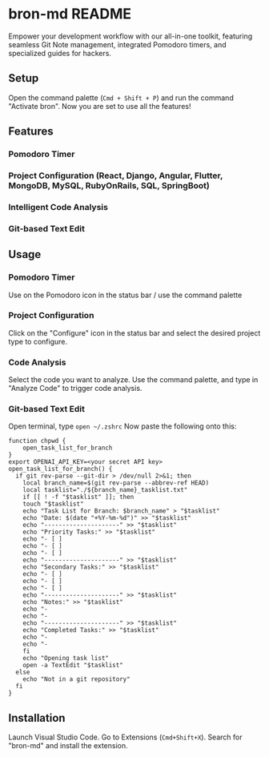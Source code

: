 # bron-md README

Empower your development workflow with our all-in-one toolkit, featuring seamless Git Note management, integrated Pomodoro timers, and specialized guides for hackers.

## Setup

Open the command palette (`Cmd + Shift + P`) and run the command "Activate bron". Now you are set to use all the features!

## Features

### Pomodoro Timer

### Project Configuration (React, Django, Angular, Flutter, MongoDB, MySQL, RubyOnRails, SQL, SpringBoot)

### Intelligent Code Analysis 

### Git-based Text Edit

## Usage

### Pomodoro Timer
Use on the Pomodoro icon in the status bar / use the command palette

### Project Configuration
Click on the "Configure" icon in the status bar and select the desired project type to configure.

### Code Analysis
Select the code you want to analyze. Use the command palette, and type in "Analyze Code" to trigger code analysis.

### Git-based Text Edit
Open terminal, type `open ~/.zshrc`
Now paste the following onto this:
```
function chpwd {
    open_task_list_for_branch
}
export OPENAI_API_KEY=<your secret API key>
open_task_list_for_branch() {
  if git rev-parse --git-dir > /dev/null 2>&1; then
    local branch_name=$(git rev-parse --abbrev-ref HEAD)
    local tasklist="./${branch_name}_tasklist.txt"
    if [[ ! -f "$tasklist" ]]; then
	touch "$tasklist"
	echo "Task List for Branch: $branch_name" > "$tasklist"
	echo "Date: $(date "+%Y-%m-%d")" >> "$tasklist"
	echo "---------------------" >> "$tasklist"
	echo "Priority Tasks:" >> "$tasklist"
	echo "- [ ] 
	echo "- [ ]
 	echo "- [ ] 
 	echo "---------------------" >> "$tasklist"
 	echo "Secondary Tasks:" >> "$tasklist"
 	echo "- [ ] 
	echo "- [ ] 
	echo "- [ ] 
 	echo "---------------------" >> "$tasklist"
	echo "Notes:" >> "$tasklist"
	echo "- 
	echo "- 
 	echo "---------------------" >> "$tasklist"
 	echo "Completed Tasks:" >> "$tasklist"
	echo "- 
	echo "-
    fi
    echo "Opening task list"
    open -a TextEdit "$tasklist"
  else
    echo "Not in a git repository"
  fi
}
```

## Installation
Launch Visual Studio Code.
Go to Extensions (`Cmd+Shift+X`).
Search for "bron-md" and install the extension.

